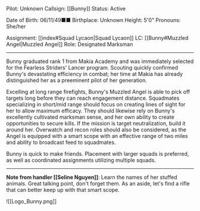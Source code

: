
Pilot: Unknown
Callsign: [[Bunny]]
Status: Active

Date of Birth: 06/11/49■■
Birthplace: Unknown
Height: 5'0"
Pronouns: She/her

Assignment: [[index#Squad Lycaon|Squad Lycaon]]
LC: [[Bunny#Muzzled Angel|Muzzled Angel]]
Role: Designated Marksman

---

Bunny graduated rank 1 from Makia Academy and was immediately selected for the Fearless Striders' Lancer program. Scouting quickly confirmed Bunny's devastating efficiency in combat; her time at Makia has already distinguished her as a preeminent pilot of her generation.

Excelling at long range firefights, Bunny's Muzzled Angel is able to pick off targets long before they can reach engagement distance. Squadmates specializing in short/mid range should focus on creating lines of sight for her to allow maximum efficacy. They should likewise rely on Bunny's excellently cultivated marksman sense, and her own ability to create opportunities to secure kills. If the mission is target neutralization, build it around her. Overwatch and recon roles should also be considered, as the Angel is equipped with a smart scope with an effective range of two miles and ability to broadcast feed to squadmates.

Bunny is quick to make friends. Placement with larger squads is preferred, as well as coordinated assignments utilizing multiple squads. 

---

**Note from handler [[Seline Nguyen]]**: Learn the names of her stuffed animals. Great talking point, don't forget them. As an aside, let's find a rifle that can better keep up with that smart scope.

![[Logo_Bunny.png]]
